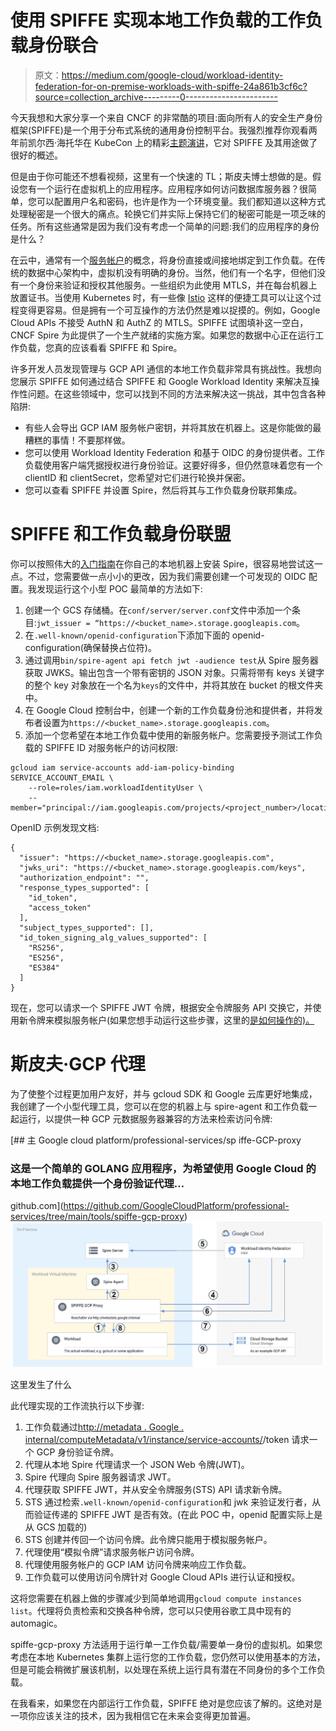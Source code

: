 # 使用 SPIFFE 实现本地工作负载的工作负载身份联合

> 原文：<https://medium.com/google-cloud/workload-identity-federation-for-on-premise-workloads-with-spiffe-24a861b3cf6c?source=collection_archive---------0----------------------->

今天我想和大家分享一个来自 CNCF 的非常酷的项目:面向所有人的安全生产身份框架(SPIFFE)是一个用于分布式系统的通用身份控制平台。我强烈推荐你观看两年前凯尔西·海托华在 KubeCon 上的精彩[主题演讲](https://www.youtube.com/watch?v=6e4snGCTLOk)，它对 SPIFFE 及其用途做了很好的概述。

但是由于你可能还不想看视频，这里有一个快速的 TL；斯皮夫博士想做的是。假设您有一个运行在虚拟机上的应用程序。应用程序如何访问数据库服务器？很简单，您可以配置用户名和密码，也许是作为一个环境变量。我们都知道以这种方式处理秘密是一个很大的痛点。轮换它们并实际上保持它们的秘密可能是一项乏味的任务。所有这些通常是因为我们没有考虑一个简单的问题:我们的应用程序的身份是什么？

在云中，通常有一个[服务帐户](https://cloud.google.com/iam/docs/service-accounts)的概念，将身份直接或间接地绑定到工作负载。在传统的数据中心架构中，虚拟机没有明确的身份。当然，他们有一个名字，但他们没有一个身份来验证和授权其他服务。一些组织为此使用 MTLS，并在每台机器上放置证书。当使用 Kubernetes 时，有一些像 [Istio](https://istio.io/) 这样的便捷工具可以让这个过程变得更容易。但是拥有一个可互操作的方法仍然是难以捉摸的。例如，Google Cloud APIs 不接受 AuthN 和 AuthZ 的 MTLS。SPIFFE 试图填补这一空白，CNCF Spire 为此提供了一个生产就绪的实施方案。如果您的数据中心正在运行工作负载，您真的应该看看 SPIFFE 和 Spire。

许多开发人员发现管理与 GCP API 通信的本地工作负载非常具有挑战性。我想向您展示 SPIFFE 如何通过结合 SPIFFE 和 Google Workload Identity 来解决互操作性问题。在这些领域中，您可以找到不同的方法来解决这一挑战，其中包含各种陷阱:

*   有些人会导出 GCP IAM 服务帐户密钥，并将其放在机器上。这是你能做的最糟糕的事情！不要那样做。
*   您可以使用 Workload Identity Federation 和基于 OIDC 的身份提供者。工作负载使用客户端凭据授权进行身份验证。这要好得多，但仍然意味着您有一个 clientID 和 clientSecret，您希望对它们进行轮换并保密。
*   您可以查看 SPIFFE 并设置 Spire，然后将其与工作负载身份联邦集成。

# SPIFFE 和工作负载身份联盟

你可以按照伟大的[入门指南](https://spiffe.io/docs/latest/try/getting-started-linux-macos-x/)在你自己的本地机器上安装 Spire，很容易地尝试这一点。不过，您需要做一点小小的更改，因为我们需要创建一个可发现的 OIDC 配置。我发现运行这个小型 POC 最简单的方法如下:

1.  创建一个 GCS 存储桶。在`conf/server/server.conf`文件中添加一个条目:`jwt_issuer = “https://<bucket_name>.storage.googleapis.com`。
2.  在`.well-known/openid-configuration`下添加下面的 openid-configuration(确保替换占位符)。
3.  通过调用`bin/spire-agent api fetch jwt -audience test`从 Spire 服务器获取 JWKS。输出包含一个带有密钥的 JSON 对象。只需将带有 keys 关键字的整个 key 对象放在一个名为`keys`的文件中，并将其放在 bucket 的根文件夹中。
4.  在 Google Cloud 控制台中，创建一个新的工作负载身份池和提供者，并将发布者设置为`https://<bucket_name>.storage.googleapis.com`。
5.  添加一个您希望在本地工作负载中使用的新服务帐户。您需要授予测试工作负载的 SPIFFE ID 对服务帐户的访问权限:

```
gcloud iam service-accounts add-iam-policy-binding SERVICE_ACCOUNT_EMAIL \
    --role=roles/iam.workloadIdentityUser \
    --member="principal://iam.googleapis.com/projects/<project_number>/locations/global/workloadIdentityPools/<workload_pool_id>/subject/<SPIFFE_ID>"
```

OpenID 示例发现文档:

```
{
  "issuer": "https://<bucket_name>.storage.googleapis.com",
  "jwks_uri": "https://<bucket_name>.storage.googleapis.com/keys",
  "authorization_endpoint": "",
  "response_types_supported": [
    "id_token",
    "access_token"
  ],
  "subject_types_supported": [],
  "id_token_signing_alg_values_supported": [
    "RS256",
    "ES256",
    "ES384"
  ]
}
```

现在，您可以请求一个 SPIFFE JWT 令牌，根据安全令牌服务 API 交换它，并使用新令牌来模拟服务帐户(如果您想手动运行这些步骤，这里的[是如何操作的)。](https://cloud.google.com/iam/docs/using-workload-identity-federation#oidc_2)

# 斯皮夫·GCP 代理

为了使整个过程更加用户友好，并与 gcloud SDK 和 Google 云库更好地集成，我创建了一个小型代理工具，您可以在您的机器上与 spire-agent 和工作负载一起运行，以提供一种 GCP 元数据服务器兼容的方法来检索访问令牌:

[](https://github.com/GoogleCloudPlatform/professional-services/tree/main/tools/spiffe-gcp-proxy) [## 主 Google cloud platform/professional-services/sp iffe-GCP-proxy

### 这是一个简单的 GOLANG 应用程序，为希望使用 Google Cloud 的本地工作负载提供一个身份验证代理…

github.com](https://github.com/GoogleCloudPlatform/professional-services/tree/main/tools/spiffe-gcp-proxy) ![](img/ccdcb4926ecc4d6232b603b9fd117b06.png)

这里发生了什么

此代理实现的工作流执行以下步骤:

1.  工作负载通过[http://metadata . Google . internal/computeMetadata/v1/instance/service-accounts/](http://metadata.google.internal/computeMetadata/v1/instance/service-accounts/)<sa>/token 请求一个 GCP 身份验证令牌。
2.  代理从本地 Spire 代理请求一个 JSON Web 令牌(JWT)。
3.  Spire 代理向 Spire 服务器请求 JWT。
4.  代理获取 SPIFFE JWT，并从安全令牌服务(STS) API 请求新令牌。
5.  STS 通过检索`.well-known/openid-configuration`和 jwk 来验证发行者，从而验证传递的 SPIFFE JWT 是否有效。(在此 POC 中，openid 配置实际上是从 GCS 加载的)
6.  STS 创建并传回一个访问令牌。此令牌只能用于模拟服务帐户。
7.  代理使用“模拟令牌”请求服务帐户访问令牌。
8.  代理使用服务帐户的 GCP IAM 访问令牌来响应工作负载。
9.  工作负载可以使用访问令牌针对 Google Cloud APIs 进行认证和授权。

这将您需要在机器上做的步骤减少到简单地调用`gcloud compute instances list`。代理将负责检索和交换各种令牌，您可以只使用谷歌工具中现有的 automagic。

spiffe-gcp-proxy 方法适用于运行单一工作负载/需要单一身份的虚拟机。如果您考虑在本地 Kubernetes 集群上运行您的工作负载，您仍然可以使用基本的方法，但是可能会稍微扩展该机制，以处理在系统上运行具有潜在不同身份的多个工作负载。

在我看来，如果您在内部运行工作负载，SPIFFE 绝对是您应该了解的。这绝对是一项你应该关注的技术，因为我相信它在未来会变得更加普遍。